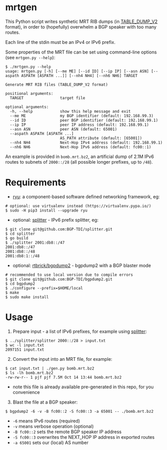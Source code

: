 # mrtgen

This Python script writes synthetic MRT RIB dumps (in [TABLE_DUMP_V2](https://datatracker.ietf.org/doc/html/rfc6396#section-4.3) format), in order to (hopefully) overwhelm a BGP speaker with too many routes.

Each line of the stdin must be an IPv4 or IPv6 prefix.

Some properties of the MRT file can be set using command-line options (see `mrtgen.py --help`):
```
$ ./mrtgen.py --help
usage: mrtgen.py [-h] [--me ME] [--id ID] [--ip IP] [--asn ASN] [--aspath ASPATH [ASPATH ...]] [--nh4 NH4] [--nh6 NH6] TARGET

Generate MRT RIB files (TABLE_DUMP_V2 format)

positional arguments:
  TARGET                target file

optional arguments:
  -h, --help            show this help message and exit
  --me ME               my BGP identifier (default: 192.168.99.3)
  --id ID               peer BGP identifier (default: 192.168.99.1)
  --ip IP               peer IP address (default: 192.168.99.1)
  --asn ASN             peer ASN (default: 65001)
  --aspath ASPATH [ASPATH ...]
                        AS_PATH attribute (default: [65001])
  --nh4 NH4             Next-Hop IPv4 address (default: 192.168.99.1)
  --nh6 NH6             Next-Hop IPv6 address (default: fc00::1)
```

An example is provided in `bomb.mrt.bz2`, an artificial dump of 2.1M IPv6 routes to subnets of `2000::/28` (all possible longer prefixes, up to `/48`).

# Requirements

 * [ryu](https://github.com/faucetsdn/ryu): a component-based software defined networking framework, eg:
 ```
 # optional: use virtualenv instead (https://virtualenv.pypa.io/)
 $ sudo -H pip3 install --upgrade ryu
 ```
 * optional: [splitter](https://github.com/BGP-TDI/splitter) - IPv6 prefix splitter, eg:
 ```
 $ git clone git@github.com:BGP-TDI/splitter.git
 $ cd splitter
 $ go build
 $ ./splitter 2001:db8::/47
2001:db8::/47
2001:db8::/48
2001:db8:1::/48
 ```
 
 * optional: [rtbrick/bgpdump2](https://github.com/rtbrick/bgpdump2) - bgpdump2 with a BGP blaster mode
 ```
 # recommended to use local version due to compile errors
 $ git clone git@github.com:BGP-TDI/bgpdump2.git
 $ cd bgpdump2
 $ ./configure --prefix=$HOME/local
 $ make
 $ sudo make install
 ```

# Usage

1. Prepare input - a list of IPv6 prefixes, for example using [splitter](https://github.com/BGP-TDI/splitter):
```
$ ../splitter/splitter 2000::/28 > input.txt
$ wc -l input.txt 
2097151 input.txt
```

2. Convert the input into an MRT file, for example:
```
$ cat input.txt | ./gen.py bomb.mrt.bz2
$ ls -lh bomb.mrt.bz2 
-rw-rw-r-- 1 pjf pjf 7.5M Oct 14 13:44 bomb.mrt.bz2
```
 * note this file is already available pre-generated in this repo, for you convenience

3. Blast the file at a BGP speaker:
```
$ bgpdump2 -6 -v -B fc00::2 -S fc00::3 -a 65001 -- ./bomb.mrt.bz2
```
* `-6` means IPv6 routes (required)
* `-v` means verbose operation (optional)
* `-B fc00::2` sets the remote BGP speaker IP address
* `-S fc00::3` overwrites the NEXT_HOP IP address in exported routes
* `-a 65001` sets our (local) AS number
